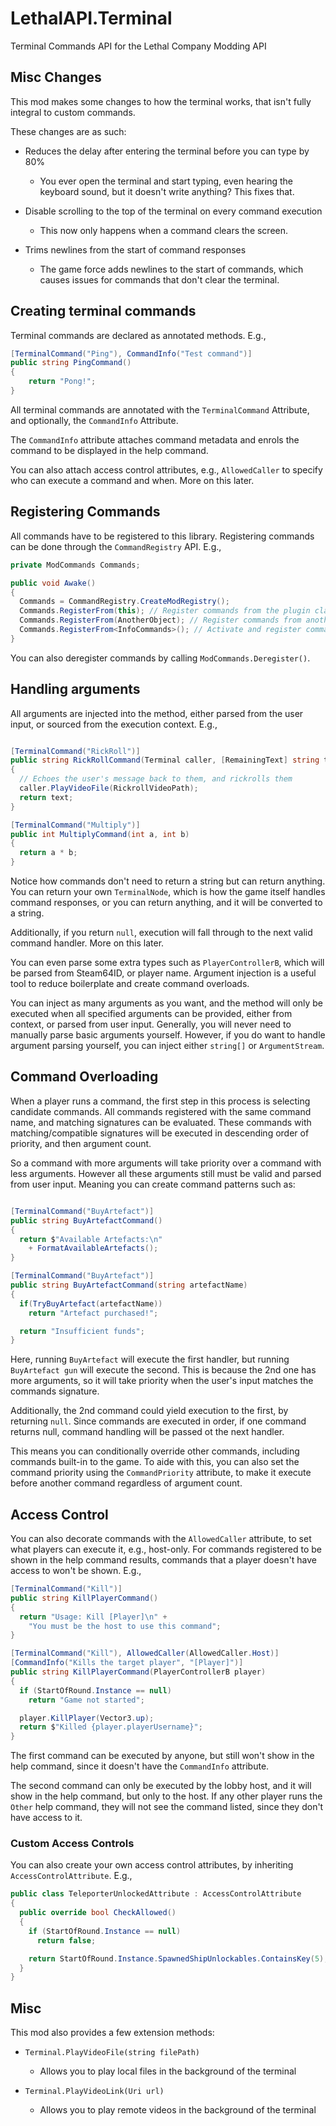 # LethalAPI.Terminal
Terminal Commands API for the Lethal Company Modding API

## Misc Changes
This mod makes some changes to how the terminal works, that isn't fully integral to custom commands.

These changes are as such:

* Reduces the delay after entering the terminal before you can type by 80%
    
  *  You ever open the terminal and start typing, even hearing the keyboard sound, but it doesn't write anything? This fixes that.

* Disable scrolling to the top of the terminal on every command execution
  *  This now only happens when a command clears the screen.

    
* Trims newlines from the start of command responses
  *  The game force adds newlines to the start of commands, which causes issues for commands that don't clear the terminal. 

## Creating terminal commands
Terminal commands are declared as annotated methods. E.g.,

```cs
[TerminalCommand("Ping"), CommandInfo("Test command")]
public string PingCommand()
{
    return "Pong!";
}
```

All terminal commands are annotated with the `TerminalCommand` Attribute, and optionally, the `CommandInfo` Attribute.

The `CommandInfo` attribute attaches command metadata and enrols the command to be displayed in the help command.

You can also attach access control attributes, e.g., `AllowedCaller` to specify who can execute a command and when. More on this later.

## Registering Commands

All commands have to be registered to this library. Registering commands can be done through the `CommandRegistry` API. E.g.,

```cs
private ModCommands Commands;

public void Awake()
{
  Commands = CommandRegistry.CreateModRegistry();
  Commands.RegisterFrom(this); // Register commands from the plugin class
  Commands.RegisterFrom(AnotherObject); // Register commands from another instance
  Commands.RegisterFrom<InfoCommands>(); // Activate and register commands from a type
}
```

You can also deregister commands by calling `ModCommands.Deregister()`.


## Handling arguments

All arguments are injected into the method, either parsed from the user input, or sourced from the execution context. E.g.,

```cs

[TerminalCommand("RickRoll")]
public string RickRollCommand(Terminal caller, [RemainingText] string text)
{
  // Echoes the user's message back to them, and rickrolls them
  caller.PlayVideoFile(RickrollVideoPath);
  return text;
}

[TerminalCommand("Multiply")]
public int MultiplyCommand(int a, int b)
{
  return a * b;
}
```

Notice how commands don't need to return a string but can return anything. You can return your own `TerminalNode`, which is how the game itself handles command responses, or you can return anything, and it will be converted to a string.

Additionally, if you return `null`, execution will fall through to the next valid command handler. More on this later.

You can even parse some extra types such as `PlayerControllerB`, which will be parsed from Steam64ID, or player name. Argument injection is a useful tool to reduce boilerplate and create command overloads.

You can inject as many arguments as you want, and the method will only be executed when all specified arguments can be provided, either from context, or parsed from user input. Generally, you will never need to manually parse basic arguments yourself. However, if you do want to handle argument parsing yourself, you can inject either `string[]` or `ArgumentStream`.

## Command Overloading

When a player runs a command, the first step in this process is selecting candidate commands. All commands registered with the same command name, and matching signatures can be evaluated. These commands with matching/compatible signatures will be executed in descending order of priority, and then argument count.

So a command with more arguments will take priority over a command with less arguments. However all these arguments still must be valid and parsed from user input. Meaning you can create command patterns such as:

```cs

[TerminalCommand("BuyArtefact")]
public string BuyArtefactCommand()
{
  return $"Available Artefacts:\n"
    + FormatAvailableArtefacts();
}

[TerminalCommand("BuyArtefact")]
public string BuyArtefactCommand(string artefactName)
{
  if(TryBuyArtefact(artefactName))
    return "Artefact purchased!";

  return "Insufficient funds";
}
```

Here, running `BuyArtefact` will execute the first handler, but running `BuyArtefact gun` will execute the second. This is because the 2nd one has more arguments, so it will take priority when the user's input matches the commands signature.

Additionally, the 2nd command could yield execution to the first, by returning `null`. Since commands are executed in order, if one command returns null, command handling will be passed ot the next handler.

This means you can conditionally override other commands, including commands built-in to the game. To aide with this, you can also set the command priority using the `CommandPriority` attribute, to make it execute before another command regardless of argument count.

## Access Control

You can also decorate commands with the `AllowedCaller` attribute, to set what players can execute it, e.g., host-only. For commands registered to be shown in the help command results, commands that a player doesn't have access to won't be shown.  E.g.,

```cs
[TerminalCommand("Kill")]
public string KillPlayerCommand()
{
  return "Usage: Kill [Player]\n" +
    "You must be the host to use this command";
}

[TerminalCommand("Kill"), AllowedCaller(AllowedCaller.Host)]
[CommandInfo("Kills the target player", "[Player]")]
public string KillPlayerCommand(PlayerControllerB player)
{
  if (StartOfRound.Instance == null)
    return "Game not started";

  player.KillPlayer(Vector3.up);
  return $"Killed {player.playerUsername}";
}
```

The first command can be executed by anyone, but still won't show in the help command, since it doesn't have the `CommandInfo` attribute.

The second command can only be executed by the lobby host, and it will show in the help command, but only to the host. If any other player runs the `Other` help command, they will not see the command listed, since they don't have access to it.

### Custom Access Controls

You can also create your own access control attributes, by inheriting `AccessControlAttribute`. E.g.,
```cs
public class TeleporterUnlockedAttribute : AccessControlAttribute
{
  public override bool CheckAllowed()
  {
    if (StartOfRound.Instance == null)
      return false;

    return StartOfRound.Instance.SpawnedShipUnlockables.ContainsKey(5);
  }
}
```

## Misc

This mod also provides a few extension methods:

* `Terminal.PlayVideoFile(string filePath)`
  * Allows you to play local files in the background of the terminal
    
* `Terminal.PlayVideoLink(Uri url)`
  * Allows you to play remote videos in the background of the terminal



